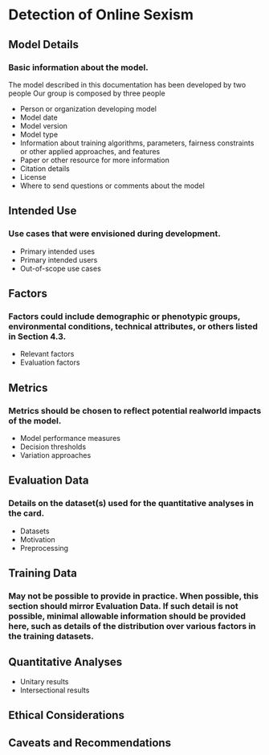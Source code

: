 # Detection of Online Sexism


## Model Details 
### Basic information about the model.
The model described in this documentation has been developed by two people
Our group is composed by three people

- Person or organization developing model
- Model date
- Model version
- Model type
- Information about training algorithms, parameters, fairness constraints or other applied approaches, and features 
- Paper or other resource for more information
- Citation details
- License
- Where to send questions or comments about the model 


## Intended Use 
### Use cases that were envisioned during development.
- Primary intended uses
- Primary intended users
- Out-of-scope use cases


## Factors 
### Factors could include demographic or phenotypic groups, environmental conditions, technical attributes, or others listed in Section 4.3.
- Relevant factors
- Evaluation factors


## Metrics 
### Metrics should be chosen to reflect potential realworld impacts of the model.
- Model performance measures
- Decision thresholds
- Variation approaches


## Evaluation Data 
### Details on the dataset(s) used for the quantitative analyses in the card.
- Datasets
- Motivation
- Preprocessing


## Training Data 
### May not be possible to provide in practice. When possible, this section should mirror Evaluation Data. If such detail is not possible, minimal allowable information should be provided here, such as details of the distribution over various factors in the training datasets.


## Quantitative Analyses
- Unitary results
- Intersectional results 


## Ethical Considerations


## Caveats and Recommendations